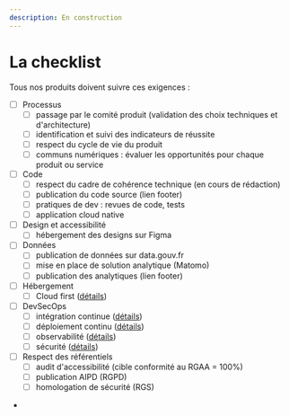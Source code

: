 ```yaml
---
description: En construction
---
```


# La checklist

Tous nos produits doivent suivre ces exigences :

* [ ] Processus
  * [ ] passage par le comité produit (validation des choix techniques et d'architecture)
  * [ ] identification et suivi des indicateurs de réussite
  * [ ] respect du cycle de vie du produit
  * [ ] communs numériques : évaluer les opportunités pour chaque produit ou service
* [ ] Code
  * [ ] respect du cadre de cohérence technique (en cours de rédaction)
  * [ ] publication du code source (lien footer)
  * [ ] pratiques de dev : revues de code, tests
  * [ ] application cloud native
* [ ] Design et accessibilité
  * [ ] hébergement des designs sur Figma
* [ ] Données
  * [ ] publication de données sur data.gouv.fr
  * [ ] mise en place de solution analytique (Matomo)
  * [ ] publication des analytiques (lien footer)
* [ ] Hébergement
  * [ ] Cloud first ([détails](Hebergement/Cloud.md))
* [ ] DevSecOps
  * [ ] intégration continue ([détails](DevSecOps/CI.md))
  * [ ] déploiement continu ([détails](DevSecOps/CD.md))
  * [ ] observabilité ([détails](DevSecOps/observabilite.md))
  * [ ] sécurité ([détails](DevSecOps/securite.md))
* [ ] Respect des référentiels
  * [ ] audit d'accessibilité (cible conformité au RGAA = 100%)
  * [ ] publication AIPD (RGPD)
  * [ ] homologation de sécurité (RGS)
*
